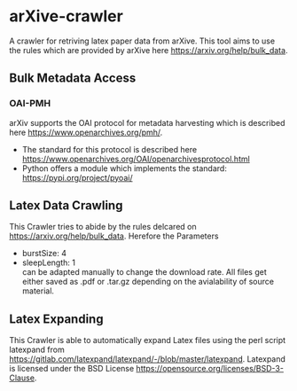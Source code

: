 # arXive-crawler

A crawler for retriving latex paper data from arXive. This tool aims to use the rules which are provided by arXive here https://arxiv.org/help/bulk_data.

## Bulk Metadata Access

### OAI-PMH

arXiv supports the OAI protocol for metadata harvesting which is described here https://www.openarchives.org/pmh/.
- The standard for this protocol is described here https://www.openarchives.org/OAI/openarchivesprotocol.html
- Python offers a module which implements the standard: https://pypi.org/project/pyoai/

## Latex Data Crawling

This Crawler tries to abide by the rules delcared on https://arxiv.org/help/bulk_data.
Herefore the Parameters
- burstSize: 4
- sleepLength: 1  
can be adapted manually to change the download rate. All files get either saved as .pdf or .tar.gz depending on the avialability of source material.

## Latex Expanding

This Crawler is able to automatically expand Latex files using the perl script latexpand from https://gitlab.com/latexpand/latexpand/-/blob/master/latexpand.
Latexpand is licensed under the BSD License https://opensource.org/licenses/BSD-3-Clause.